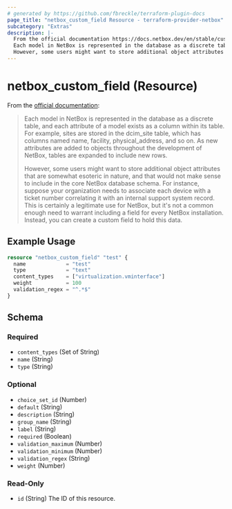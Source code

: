 ```yaml
---
# generated by https://github.com/fbreckle/terraform-plugin-docs
page_title: "netbox_custom_field Resource - terraform-provider-netbox"
subcategory: "Extras"
description: |-
  From the official documentation https://docs.netbox.dev/en/stable/customization/custom-fields/#custom-fields:
  Each model in NetBox is represented in the database as a discrete table, and each attribute of a model exists as a column within its table. For example, sites are stored in the dcimsite table, which has columns named name, facility, physicaladdress, and so on. As new attributes are added to objects throughout the development of NetBox, tables are expanded to include new rows.
  However, some users might want to store additional object attributes that are somewhat esoteric in nature, and that would not make sense to include in the core NetBox database schema. For instance, suppose your organization needs to associate each device with a ticket number correlating it with an internal support system record. This is certainly a legitimate use for NetBox, but it's not a common enough need to warrant including a field for every NetBox installation. Instead, you can create a custom field to hold this data.
---
```


# netbox_custom_field (Resource)

From the [official documentation](https://docs.netbox.dev/en/stable/customization/custom-fields/#custom-fields):

> Each model in NetBox is represented in the database as a discrete table, and each attribute of a model exists as a column within its table. For example, sites are stored in the dcim_site table, which has columns named name, facility, physical_address, and so on. As new attributes are added to objects throughout the development of NetBox, tables are expanded to include new rows.
>
> However, some users might want to store additional object attributes that are somewhat esoteric in nature, and that would not make sense to include in the core NetBox database schema. For instance, suppose your organization needs to associate each device with a ticket number correlating it with an internal support system record. This is certainly a legitimate use for NetBox, but it's not a common enough need to warrant including a field for every NetBox installation. Instead, you can create a custom field to hold this data.

## Example Usage

```terraform
resource "netbox_custom_field" "test" {
  name             = "test"
  type             = "text"
  content_types    = ["virtualization.vminterface"]
  weight           = 100
  validation_regex = "^.*$"
}
```

<!-- schema generated by tfplugindocs -->
## Schema

### Required

- `content_types` (Set of String)
- `name` (String)
- `type` (String)

### Optional

- `choice_set_id` (Number)
- `default` (String)
- `description` (String)
- `group_name` (String)
- `label` (String)
- `required` (Boolean)
- `validation_maximum` (Number)
- `validation_minimum` (Number)
- `validation_regex` (String)
- `weight` (Number)

### Read-Only

- `id` (String) The ID of this resource.


